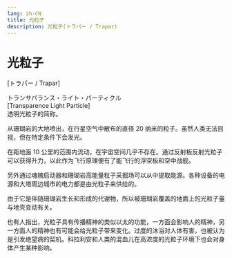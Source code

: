 ```yaml
---
lang: zh-CN
title: 光粒子
description: 光粒子(トラパー / Trapar)
---
```


# 光粒子

[トラパー / Trapar]

トランサパランス・ライト・パーティクル  
[Transparence Light Particle]  
透明光粒子的简称。

从珊瑚岩的大地喷出，在行星空气中散布的直径 20 纳米的粒子。虽然人类无法目视，但在特定条件下会发光。

在距地面 10 公里的范围内流动，在宇宙空间几乎不存在。通过反射板反射光粒子可以获得升力，以此作为飞行原理便有了能飞行的浮空板和空中战舰。

另外通过魂魄启动器和珊瑚岩高能量粒子采掘场可以从中提取能源。各种设备的电源和大塔周边城市的电力都是由光粒子来供给的。

由于它是伴随珊瑚岩生长和形成的代谢物，所以被珊瑚岩覆盖的地面上的光粒子量与地壳变动有关。

也有人指出，光粒子具有传播精神的类似以太的功能，一方面会影响人的精神，另一方面人的精神也有可能会给光粒子带来变化。过度的沐浴对人体有害，也被认为是引发绝望病的契机。科拉利安和人类的混血儿在高浓度的光粒子环境下也会对身体产生某种影响。
